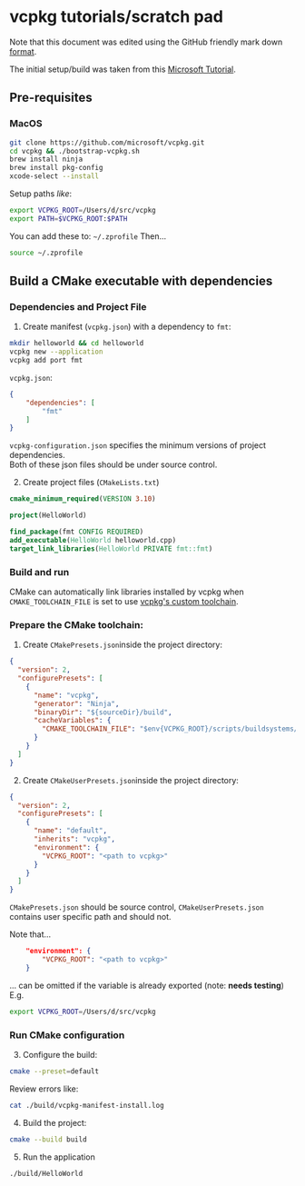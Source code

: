 # vcpkg tutorials/scratch pad

Note that this document was edited using the GitHub friendly mark down [format](https://www.markdownguide.org/cheat-sheet/).

The initial setup/build was taken from this [Microsoft Tutorial](https://learn.microsoft.com/en-us/vcpkg/get_started/get-started?pivots=shell-bash).

## Pre-requisites

### MacOS
```bash
git clone https://github.com/microsoft/vcpkg.git
cd vcpkg && ./bootstrap-vcpkg.sh
brew install ninja
brew install pkg-config
xcode-select --install
```

Setup paths *like*:
```bash
export VCPKG_ROOT=/Users/d/src/vcpkg
export PATH=$VCPKG_ROOT:$PATH
```
You can add these to: `~/.zprofile`
Then...
```bash
source ~/.zprofile
```

## Build a CMake executable with dependencies

### Dependencies and Project File
1.  Create manifest (`vcpkg.json`) with a dependency to `fmt`:
```bash
mkdir helloworld && cd helloworld
vcpkg new --application
vcpkg add port fmt
```

`vcpkg.json`:
```json
{
    "dependencies": [
        "fmt"
    ]
}
```

`vcpkg-configuration.json` specifies the minimum versions of project dependencies.  
Both of these json files should be under source control.

2. Create project files (`CMakeLists.txt`)
```cmake
cmake_minimum_required(VERSION 3.10)

project(HelloWorld)

find_package(fmt CONFIG REQUIRED)
add_executable(HelloWorld helloworld.cpp)
target_link_libraries(HelloWorld PRIVATE fmt::fmt)
```

### Build and run

CMake can automatically link libraries installed by vcpkg when `CMAKE_TOOLCHAIN_FILE` is set to use [vcpkg's custom toolchain](https://learn.microsoft.com/en-us/vcpkg/users/buildsystems/cmake-integration).

### Prepare the CMake toolchain:

1. Create `CMakePresets.json`inside the project directory:
```json
{
  "version": 2,
  "configurePresets": [
    {
      "name": "vcpkg",
      "generator": "Ninja",
      "binaryDir": "${sourceDir}/build",
      "cacheVariables": {
        "CMAKE_TOOLCHAIN_FILE": "$env{VCPKG_ROOT}/scripts/buildsystems/vcpkg.cmake"
      }
    }
  ]
}
```

2. Create `CMakeUserPresets.json`inside the project directory:
```json
{
  "version": 2,
  "configurePresets": [
    {
      "name": "default",
      "inherits": "vcpkg",
      "environment": {
        "VCPKG_ROOT": "<path to vcpkg>"
      }
    }
  ]
}
```

`CMakePresets.json` should be source control, `CMakeUserPresets.json` contains user specific path and should not.

Note that...
```json
    "environment": {
        "VCPKG_ROOT": "<path to vcpkg>"
    }
```
... can be omitted if the variable is already exported (note: **needs testing**)  
E.g. 
```bash
export VCPKG_ROOT=/Users/d/src/vcpkg
```

### Run CMake configuration

3. Configure the build:
```bash
cmake --preset=default
````

Review errors like: 
```bash
cat ./build/vcpkg-manifest-install.log
```

4. Build the project:
```bash
cmake --build build
```

5.  Run the application
```bash
./build/HelloWorld
```
